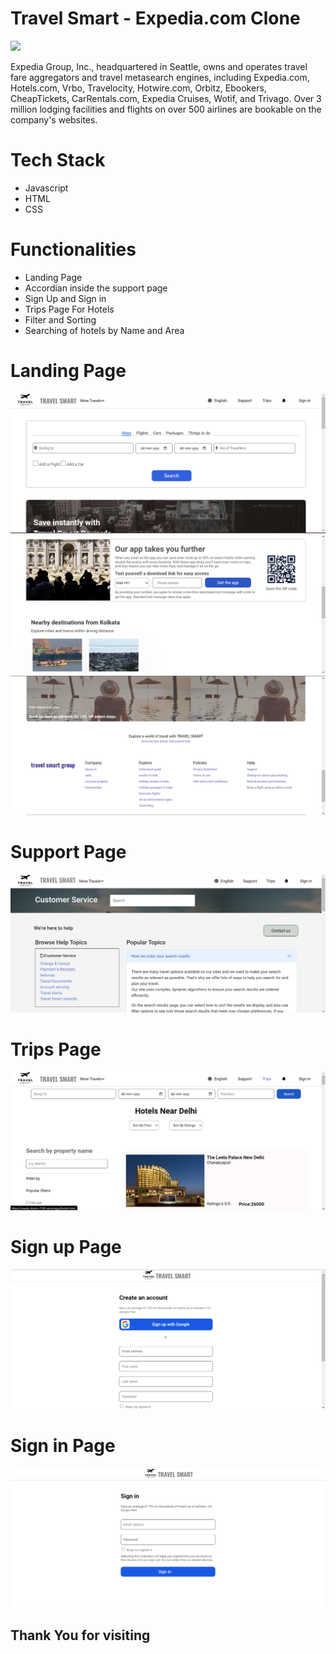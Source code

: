 # Travel Smart - Expedia.com Clone 
<img width="20%"  src = "https://branditechture.agency/brand-logos/wp-content/uploads/wpdm-cache/Expedia-1-900x0.jpg"/>


Expedia Group, Inc., headquartered in Seattle, owns and operates travel fare aggregators and travel metasearch engines, including Expedia.com, Hotels.com, Vrbo, Travelocity, Hotwire.com, Orbitz, Ebookers, CheapTickets, CarRentals.com, Expedia Cruises, Wotif, and Trivago. Over 3 million lodging facilities and flights on over 500 airlines are bookable on the company's websites.

# Tech Stack
- Javascript
- HTML
- CSS

# Functionalities

- Landing Page
- Accordian inside the support page
- Sign Up and Sign in
- Trips Page For Hotels
- Filter and Sorting
- Searching of hotels by Name and Area
# Landing Page
<img src="./Shots/1.png"/>
<br>
<img src="./Shots/6.png"/>
<br>
<img src="./Shots/7.png"/>

# Support Page
<img src="./Shots/2.png"/>

# Trips Page
<img src="./Shots/3.png"/>

# Sign up Page
<img src="./Shots/4.png"/>

# Sign in Page
<img src = "./Shots/5.png" />

Thank You for visiting
-----



